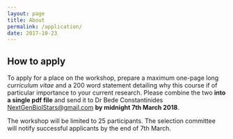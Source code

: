 ```yaml
---
layout: page
title: About
permalink: /application/
date: 2017-10-23
---
```


## How to apply

To apply for a place on the workshop, prepare a maximum one-page long _curriculum vitae_ and a 200 word statement detailing why this course if of particular importance to your current research. Please combine the two  **into a single pdf file** and send it to Dr Bede Constantinides [NextGenBiolStars@gmail.com](mailto:NextGenBiolStars@gmail.com) **by midnight 7th March 2018**.

The workshop will be limited to 25 participants. The selection committee will notify successful applicants by the end of 7th March.
